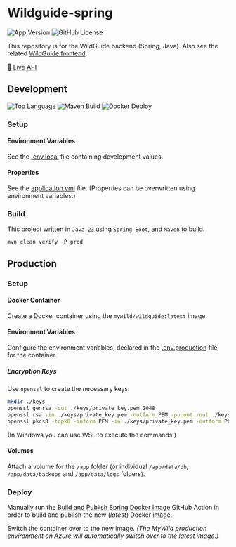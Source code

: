 # Wildguide-spring

![App Version](https://img.shields.io/badge/dynamic/xml?url=https%3A%2F%2Fraw.githubusercontent.com%2FHenryDeLange%2FWildGuide-spring%2Fmain%2Fpom.xml&query=%2F*%5Blocal-name()%3D'project'%5D%2F*%5Blocal-name()%3D'version'%5D&label=version)
![GitHub License](https://img.shields.io/github/license/HenryDeLange/WildGuide-spring)

This repository is for the WildGuide backend (Spring, Java). Also see the related [WildGuide frontend](https://github.com/HenryDeLange/WildGuide-react).

[🦉 Live API](https://api.wildguide.mywild.co.za/swagger-ui/index.html)

## Development

![Top Language](https://img.shields.io/github/languages/top/HenryDeLange/WildGuide-spring)
![Maven Build](https://img.shields.io/github/actions/workflow/status/HenryDeLange/WildGuide-spring/spring-source-build.yml?label=maven%20build)
![Docker Deploy](https://img.shields.io/github/actions/workflow/status/HenryDeLange/WildGuide-spring/spring-docker-image-build.yml?label=docker%20image%20deploy)

### Setup

#### Environment Variables

See the [.env.local](./.env.local) file containing development values.

#### Properties

See the [application.yml](./src/main/resources/application.yml) file. (Properties can be overwritten using environment variables.)

### Build

This project written in `Java 23` using `Spring Boot`, and `Maven` to build.

`mvn clean verify -P prod`

## Production

### Setup

#### Docker Container
Create a Docker container using the `mywild/wildguide:latest` image.

#### Environment Variables

Configure the environment variables, declared in the [.env.production](./.env.production) file, for the container.

##### Encryption Keys

Use `openssl` to create the necessary keys:

```sh
mkdir ./keys
openssl genrsa -out ./keys/private_key.pem 2048
openssl rsa -in ./keys/private_key.pem -outform PEM -pubout -out ./keys/public_key.pem
openssl pkcs8 -topk8 -inform PEM -in ./keys/private_key.pem -outform PEM -nocrypt -out ./keys/private_key_pkcs8.pem
```

(In Windows you can use WSL to execute the commands.)

#### Volumes
Attach a volume for the `/app` folder (or individual `/app/data/db`, `/app/data/backups` and `/app/data/logs` folders).

### Deploy

Manually run the [Build and Publish Spring Docker Image](https://github.com/HenryDeLange/WildGuide-spring/actions/workflows/spring-docker-image-build.yml) GitHub Action in order to build and publish the new (_latest_) Docker [image](https://hub.docker.com/repository/docker/mywild/wildguide).

Switch the container over to the new image. _(The MyWild production environment on Azure will automatically switch over to the latest image.)_

